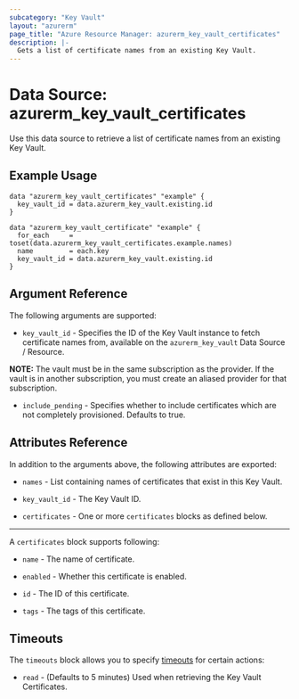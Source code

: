 ```yaml
---
subcategory: "Key Vault"
layout: "azurerm"
page_title: "Azure Resource Manager: azurerm_key_vault_certificates"
description: |-
  Gets a list of certificate names from an existing Key Vault.
---
```


# Data Source: azurerm_key_vault_certificates

Use this data source to retrieve a list of certificate names from an existing Key Vault.

## Example Usage

```hcl
data "azurerm_key_vault_certificates" "example" {
  key_vault_id = data.azurerm_key_vault.existing.id
}

data "azurerm_key_vault_certificate" "example" {
  for_each     = toset(data.azurerm_key_vault_certificates.example.names)
  name         = each.key
  key_vault_id = data.azurerm_key_vault.existing.id
}

```

## Argument Reference

The following arguments are supported:

* `key_vault_id` - Specifies the ID of the Key Vault instance to fetch certificate names from, available on the `azurerm_key_vault` Data Source / Resource.

**NOTE:** The vault must be in the same subscription as the provider. If the vault is in another subscription, you must create an aliased provider for that subscription.

* `include_pending` - Specifies whether to include certificates which are not completely provisioned. Defaults to true.

## Attributes Reference

In addition to the arguments above, the following attributes are exported:

* `names` - List containing names of certificates that exist in this Key Vault.

* `key_vault_id` - The Key Vault ID.
 
* `certificates` - One or more `certificates` blocks as defined below.

---

A `certificates` block supports following:

* `name` - The name of certificate.

* `enabled` - Whether this certificate is enabled.

* `id` - The ID of this certificate.

* `tags` - The tags of this certificate.

## Timeouts

The `timeouts` block allows you to specify [timeouts](https://www.terraform.io/language/resources/syntax#operation-timeouts) for certain actions:

* `read` - (Defaults to 5 minutes) Used when retrieving the Key Vault Certificates.
